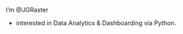 I’m @JGRaster
- interested in Data Analytics & Dashboarding via Python.

<!---
JGRaster/JGRaster is a ✨ special ✨ repository because its `README.md` (this file) appears on your GitHub profile.
You can click the Preview link to take a look at your changes.
--->
